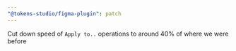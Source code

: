 ```yaml
---
"@tokens-studio/figma-plugin": patch
---
```


Cut down speed of `Apply to..` operations to around 40% of where we were before
